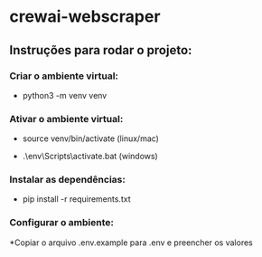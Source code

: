 # crewai-webscraper

## Instruções para rodar o projeto:

### Criar o ambiente virtual:

- python3 -m venv venv

### Ativar o ambiente virtual:

- source venv/bin/activate (linux/mac)

* .\env\Scripts\activate.bat (windows)

### Instalar as dependências:

- pip install -r requirements.txt

### Configurar o ambiente:

\*Copiar o arquivo .env.example para .env e preencher os valores
